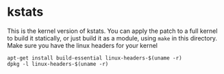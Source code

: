 # kstats

This is the kernel version of kstats.
You can apply the patch to a full kernel to build it statically,
or just build it as a module, using `make` in this directory.
Make sure you have the linux headers for your kernel
```
apt-get install build-essential linux-headers-$(uname -r)
dpkg -l linux-headers-$(uname -r)
```
